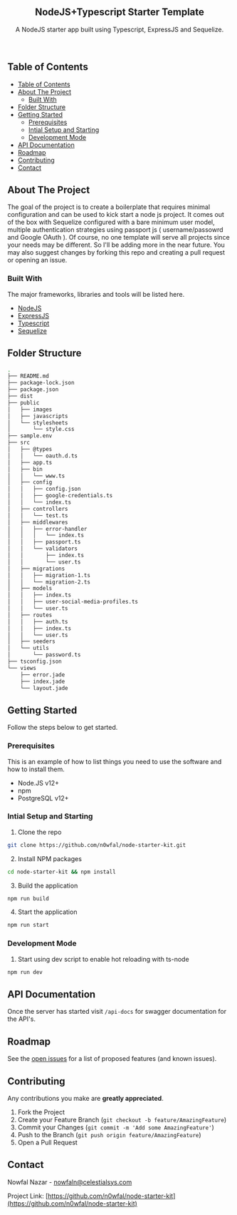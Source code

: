 <!-- PROJECT LOGO -->
<br />
<p align="center">
  <h2 align="center">NodeJS+Typescript Starter Template</h2>

  <p align="center">
    A NodeJS starter app built using Typescript, ExpressJS and Sequelize.
    <br />
    <br />
    <br />
</p>


<!-- TABLE OF CONTENTS -->
## Table of Contents

- [Table of Contents](#table-of-contents)
- [About The Project](#about-the-project)
  - [Built With](#built-with)
- [Folder Structure](#folder-structure)
- [Getting Started](#getting-started)
  - [Prerequisites](#prerequisites)
  - [Intial Setup and Starting](#intial-setup-and-starting)
  - [Development Mode](#development-mode)
- [API Documentation](#api-documentation)
- [Roadmap](#roadmap)
- [Contributing](#contributing)
- [Contact](#contact)



<!-- ABOUT THE PROJECT -->
## About The Project

The goal of the project is to create a boilerplate that requires minimal configuration and can be used to kick start a node js project.
It comes out of the box with Sequelize configured with a bare minimum user model, multiple authentication strategies using passport js (
    username/passowrd and Google OAuth
).
Of course, no one template will serve all projects since your needs may be different. So I'll be adding more in the near future. You may also suggest changes by forking this repo and creating a pull request or opening an issue.


<!-- BUILT WITH -->
### Built With
The major frameworks, libraries and tools will be listed here.
* [NodeJS](https://nodejs.org/en/)
* [ExpressJS](https://expressjs.com/)
* [Typescript](https://www.typescriptlang.org/)
* [Sequelize](https://sequelize.org/)

<!-- FOLDER STRUCTURE -->
## Folder Structure
```bash
.
├── README.md
├── package-lock.json
├── package.json
├── dist
├── public
│   ├── images
│   ├── javascripts
│   └── stylesheets
│       └── style.css
├── sample.env
├── src
│   ├── @types
│   │   └── oauth.d.ts
│   ├── app.ts
│   ├── bin
│   │   └── www.ts
│   ├── config
│   │   ├── config.json
│   │   ├── google-credentials.ts
│   │   └── index.ts
│   ├── controllers
│   │   └── test.ts
│   ├── middlewares
│   │   ├── error-handler
│   │   │   └── index.ts
│   │   ├── passport.ts
│   │   └── validators
│   │       ├── index.ts
│   │       └── user.ts
│   ├── migrations
│   │   ├── migration-1.ts
│   │   └── migration-2.ts
│   ├── models
│   │   ├── index.ts
│   │   ├── user-social-media-profiles.ts
│   │   └── user.ts
│   ├── routes
│   │   ├── auth.ts
│   │   ├── index.ts
│   │   └── user.ts
│   ├── seeders
│   └── utils
│       └── password.ts
├── tsconfig.json
└── views
    ├── error.jade
    ├── index.jade
    └── layout.jade
```

<!-- GETTING STARTED -->
## Getting Started

Follow the steps below to get started.


<!-- PREREQUISITES -->
### Prerequisites

This is an example of how to list things you need to use the software and how to install them.
* Node.JS v12+
* npm
* PostgreSQL v12+

<!-- INITIAL SETUP -->
### Intial Setup and Starting

1. Clone the repo
```sh
git clone https://github.com/n0wfal/node-starter-kit.git
```
2. Install NPM packages
```sh
cd node-starter-kit && npm install
```
3. Build the application 
```sh
npm run build
```
4. Start the application
```sh
npm run start
```


<!-- DEV MODE -->
### Development Mode
1. Start using dev script to enable hot reloading with ts-node
```sh
npm run dev
```


<!-- API DOCS -->
## API Documentation
Once the server has started visit `/api-docs` for swagger documentation for the API's.


<!-- ROADMAP -->
## Roadmap

See the [open issues](https://github.com/n0wfal/node-starter-kit/issues) for a list of proposed features (and known issues).

<!-- CONTRIBUTING -->
## Contributing
Any contributions you make are **greatly appreciated**.

1. Fork the Project
2. Create your Feature Branch (`git checkout -b feature/AmazingFeature`)
3. Commit your Changes (`git commit -m 'Add some AmazingFeature'`)
4. Push to the Branch (`git push origin feature/AmazingFeature`)
5. Open a Pull Request

<!-- CONTACT -->
## Contact

Nowfal Nazar - nowfaln@celestialsys.com

Project Link: [https://github.com/n0wfal/node-starter-kit](https://github.com/n0wfal/node-starter-kit)